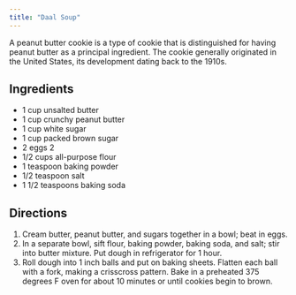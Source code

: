 ```yaml
---
title: "Daal Soup"
---
```


A peanut butter cookie is a type of cookie that is distinguished for having peanut butter as a principal ingredient. The cookie generally originated in the United States, its development dating back to the 1910s.

## Ingredients

* 1 cup unsalted butter
* 1 cup crunchy peanut butter
* 1 cup white sugar
* 1 cup packed brown sugar
* 2 eggs 2 
* 1/2 cups all-purpose flour 
* 1 teaspoon baking powder
* 1/2 teaspoon salt
* 1 1/2 teaspoons baking soda

## Directions

1. Cream butter, peanut butter, and sugars together in a bowl; beat in eggs.
2. In a separate bowl, sift flour, baking powder, baking soda, and salt; stir into butter mixture. Put dough in refrigerator for 1 hour.
3. Roll dough into 1 inch balls and put on baking sheets. Flatten each ball with a fork, making a crisscross pattern. Bake in a preheated 375 degrees F oven for about 10 minutes or until cookies begin to brown.